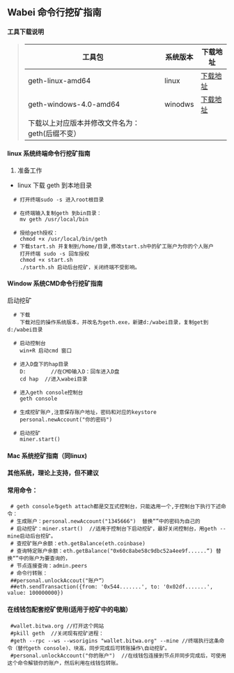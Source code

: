 

## Wabei 命令行挖矿指南

#### 工具下载说明

> |工具包|系统版本|下载地址|
> |-|-|-|
> |geth-linux-amd64|linux|[下载地址](https://github.com/wabei/Hap-miner/raw/master/geth-linux-amd64/geth.zip)|
> |geth-windows-4.0-amd64|winodws|[下载地址](https://github.com/wabei/miner/raw/master/geth-windows-4.0-amd64/wabei-geth.exe)|
> |下载以上对应版本并修改文件名为：geth(后缀不变）|
#### linux 系统终端命令行挖矿指南

  1. 准备工作
	
  - linux 下载 geth 到本地目录
````
  # 打开终端sudo -s 进入root根目录
  
  # 在终端输入复制geth 到bin目录：
    mv geth /usr/local/bin  

  # 授给geth授权：
    chmod +x /usr/local/bin/geth
  # 下载start.sh 并复制到/home/目录,修改start.sh中的矿工账户为你的个人账户
    打开终端 sudo -s 回车授权
    chmod +x start.sh
    ./starth.sh 启动后台挖矿，关闭终端不受影响。    
````
#### Window 系统CMD命令行挖矿指南
 
 启动挖矿
 
````
  # 下载
    下载对应的操作系统版本，并改名为geth.exe，新建d:/wabei目录，复制get到d:/wabei目录

  # 启动控制台
    win+R 启动cmd 窗口

  # 进入D盘下的hap目录
    D:        //在CMD输入D：回车进入D盘
    cd hap  //进入wabei目录

  # 进入geth console控制台
    geth console 

  # 生成挖矿账户,注意保存账户地址，密码和对应的keystore
    personal.newAccount("你的密码")

  # 启动挖矿
    miner.start()  
```` 
#### Mac 系统挖矿指南（同linux)
#### 其他系统，理论上支持，但不建议
#### 常用命令：
     # geth console与geth attach都是交互式控制台，只能选用一个,于控制台下执行下述命令：
     # 生成账户：personal.newAccount("1345666")  替换“”中的密码为自己的
     # 启动挖矿：miner.start()  //适用于控制台下启动挖矿，最好关闭控制台，用geth --mine启动后台挖矿。
     # 查挖矿账户余额：eth.getBalance(eth.coinbase)
     # 查询特定账户余额：eth.getBalance("0x60c8abe58c9dbc52a4ee9f......“) 替换“”中的账户为要查询的， 
     # 节点连接查询：admin.peers 
     # 命令行转账：
     ##personal.unlockAccout("账户“）
     ##eth.sendTransaction({from: '0x544.......', to: '0x02df.......', value: 100000000}) 
#### 在线钱包配套挖矿使用(适用于挖矿中的电脑）
     #wallet.bitwa.org //打开这个网站
     #pkill geth  //关闭现有挖矿进程：
     #geth --rpc --ws --wsorigins "wallet.bitwa.org" --mine //终端执行这条命令（替代geth console)、块高，同步完成后可转账操作\自动挖矿。
     #personal.unlockAccount("你的账户")  //在线钱包连接到节点并同步完成后，可使用这个命令解锁你的账户，然后利用在线钱包转账。

